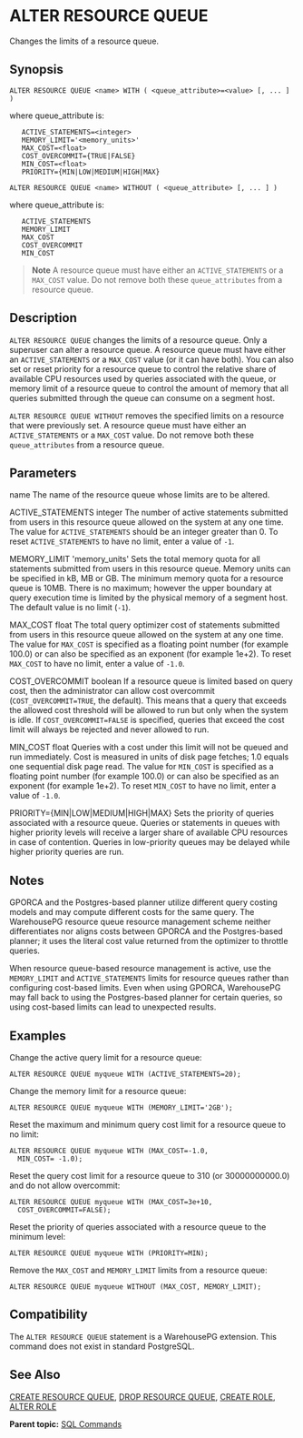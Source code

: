 # ALTER RESOURCE QUEUE 

Changes the limits of a resource queue.

## <a id="section2"></a>Synopsis 

``` {#sql_command_synopsis}
ALTER RESOURCE QUEUE <name> WITH ( <queue_attribute>=<value> [, ... ] ) 
```

where queue\_attribute is:

```
   ACTIVE_STATEMENTS=<integer>
   MEMORY_LIMIT='<memory_units>'
   MAX_COST=<float>
   COST_OVERCOMMIT={TRUE|FALSE}
   MIN_COST=<float>
   PRIORITY={MIN|LOW|MEDIUM|HIGH|MAX}
```

```
ALTER RESOURCE QUEUE <name> WITHOUT ( <queue_attribute> [, ... ] )
```

where queue\_attribute is:

```
   ACTIVE_STATEMENTS
   MEMORY_LIMIT
   MAX_COST
   COST_OVERCOMMIT
   MIN_COST
```

> **Note** A resource queue must have either an `ACTIVE_STATEMENTS` or a `MAX_COST` value. Do not remove both these `queue_attributes` from a resource queue.

## <a id="section3"></a>Description 

`ALTER RESOURCE QUEUE` changes the limits of a resource queue. Only a superuser can alter a resource queue. A resource queue must have either an `ACTIVE_STATEMENTS` or a `MAX_COST` value \(or it can have both\). You can also set or reset priority for a resource queue to control the relative share of available CPU resources used by queries associated with the queue, or memory limit of a resource queue to control the amount of memory that all queries submitted through the queue can consume on a segment host.

`ALTER RESOURCE QUEUE WITHOUT` removes the specified limits on a resource that were previously set. A resource queue must have either an `ACTIVE_STATEMENTS` or a `MAX_COST` value. Do not remove both these `queue_attributes` from a resource queue.

## <a id="section4"></a>Parameters 

name
The name of the resource queue whose limits are to be altered.

ACTIVE\_STATEMENTS integer
The number of active statements submitted from users in this resource queue allowed on the system at any one time. The value for `ACTIVE_STATEMENTS` should be an integer greater than 0. To reset `ACTIVE_STATEMENTS` to have no limit, enter a value of `-1`.

MEMORY\_LIMIT 'memory\_units'
Sets the total memory quota for all statements submitted from users in this resource queue. Memory units can be specified in kB, MB or GB. The minimum memory quota for a resource queue is 10MB. There is no maximum; however the upper boundary at query execution time is limited by the physical memory of a segment host. The default value is no limit \(`-1`\).

MAX\_COST float
The total query optimizer cost of statements submitted from users in this resource queue allowed on the system at any one time. The value for `MAX_COST` is specified as a floating point number \(for example 100.0\) or can also be specified as an exponent \(for example 1e+2\). To reset `MAX_COST` to have no limit, enter a value of `-1.0`.

COST\_OVERCOMMIT boolean
If a resource queue is limited based on query cost, then the administrator can allow cost overcommit \(`COST_OVERCOMMIT=TRUE`, the default\). This means that a query that exceeds the allowed cost threshold will be allowed to run but only when the system is idle. If `COST_OVERCOMMIT=FALSE` is specified, queries that exceed the cost limit will always be rejected and never allowed to run.

MIN\_COST float
Queries with a cost under this limit will not be queued and run immediately. Cost is measured in units of disk page fetches; 1.0 equals one sequential disk page read. The value for `MIN_COST` is specified as a floating point number \(for example 100.0\) or can also be specified as an exponent \(for example 1e+2\). To reset `MIN_COST` to have no limit, enter a value of `-1.0`.

PRIORITY=\{MIN\|LOW\|MEDIUM\|HIGH\|MAX\}
Sets the priority of queries associated with a resource queue. Queries or statements in queues with higher priority levels will receive a larger share of available CPU resources in case of contention. Queries in low-priority queues may be delayed while higher priority queries are run.

## <a id="section5"></a>Notes 

GPORCA and the Postgres-based planner utilize different query costing models and may compute different costs for the same query. The WarehousePG resource queue resource management scheme neither differentiates nor aligns costs between GPORCA and the Postgres-based planner; it uses the literal cost value returned from the optimizer to throttle queries.

When resource queue-based resource management is active, use the `MEMORY_LIMIT` and `ACTIVE_STATEMENTS` limits for resource queues rather than configuring cost-based limits. Even when using GPORCA, WarehousePG may fall back to using the Postgres-based planner for certain queries, so using cost-based limits can lead to unexpected results.

## <a id="section6"></a>Examples 

Change the active query limit for a resource queue:

```
ALTER RESOURCE QUEUE myqueue WITH (ACTIVE_STATEMENTS=20);
```

Change the memory limit for a resource queue:

```
ALTER RESOURCE QUEUE myqueue WITH (MEMORY_LIMIT='2GB');
```

Reset the maximum and minimum query cost limit for a resource queue to no limit:

```
ALTER RESOURCE QUEUE myqueue WITH (MAX_COST=-1.0, 
  MIN_COST= -1.0);
```

Reset the query cost limit for a resource queue to 310 \(or 30000000000.0\) and do not allow overcommit:

```
ALTER RESOURCE QUEUE myqueue WITH (MAX_COST=3e+10, 
  COST_OVERCOMMIT=FALSE);
```

Reset the priority of queries associated with a resource queue to the minimum level:

```
ALTER RESOURCE QUEUE myqueue WITH (PRIORITY=MIN);
```

Remove the `MAX_COST` and `MEMORY_LIMIT` limits from a resource queue:

```
ALTER RESOURCE QUEUE myqueue WITHOUT (MAX_COST, MEMORY_LIMIT);
```

## <a id="section7"></a>Compatibility 

The `ALTER RESOURCE QUEUE` statement is a WarehousePG extension. This command does not exist in standard PostgreSQL.

## <a id="section8"></a>See Also 

[CREATE RESOURCE QUEUE](CREATE_RESOURCE_QUEUE.html), [DROP RESOURCE QUEUE](DROP_RESOURCE_QUEUE.html), [CREATE ROLE](CREATE_ROLE.html), [ALTER ROLE](ALTER_ROLE.html)

**Parent topic:** [SQL Commands](../sql_commands/sql_ref.html)

